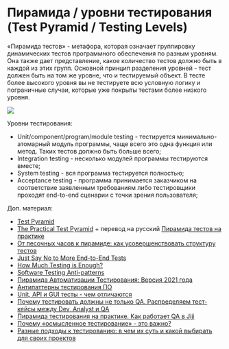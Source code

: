 # Пирамида / уровни тестирования (Test Pyramid / Testing Levels)

«Пирамида тестов» - метафора, которая означает группировку динамических тестов программного обеспечения по разным уровням. Она также дает представление, какое количество тестов должно быть в каждой из этих групп. Основной принцип разделения уровней - тест должен быть на том же уровне, что и тестируемый объект. В тесте более высокого уровня вы не тестируете всю условную логику и пограничные случаи, которые уже покрыты тестами более низкого уровня.

![](https://lh6.googleusercontent.com/yDN1s-lXbEFI5tsd429c2fT5DkHxfDNFpTotktfGZe2tdXVAdo218WSOksJIhBx5VDJffYvMOcadII\_r7ln-kvX4iKFuuQ75io5IEimepSLJq\_qkkZ\_JH5x5UfdSXdF2PqbBPqpV)

Уровни тестирования:

* Unit/component/program/module testing - тестируется минимально-атомарный модуль программы, чаще всего это одна функция или метод. Таких тестов должно быть больше всего;
* Integration testing - несколько модулей программы тестируются вместе;
* System testing - вся программа тестируется полностью;
* Acceptance testing - программа принимается заказчиком на соответствие заявленным требованиям либо тестировщики проходят end-to-end сценарии с точки зрения пользователя;

Доп. материал:

* [Test Pyramid](https://martinfowler.com/bliki/TestPyramid.html)
* [The Practical Test Pyramid](https://martinfowler.com/articles/practical-test-pyramid.html) + перевод на русский [Пирамида тестов на практике](https://habr.com/ru/post/358950/)
* [От песочных часов к пирамиде: как усовершенствовать структуру тестов](https://habr.com/ru/company/badoo/blog/652025/)
* [Just Say No to More End-to-End Tests](https://testing.googleblog.com/2015/04/just-say-no-to-more-end-to-end-tests.html)
* [How Much Testing is Enough?](https://testing.googleblog.com/2021/06/how-much-testing-is-enough.html)
* [Software Testing Anti-patterns](http://blog.codepipes.com/testing/software-testing-antipatterns.html)
* [Пирамида Автоматизации Тестирования: Версия 2021 года](https://telegra.ph/Piramida-Avtomatizacii-testirovaniya-Versiya-2021-goda-03-24)
* [Антипаттерны тестирования ПО](https://habr.com/ru/post/358178/)
* [Unit, API и GUI тесты - чем отличаются](https://telegra.ph/Unit-API-i-GUI-testy--chem-otlichayutsya-02-11)
* [Почему тестировать должны не только QA. Распределяем тест-кейсы между Dev, Analyst и QA](https://dou.ua/lenta/columns/test-cases-dev-qa-analyst/)
* [Пирамида тестирования на практике. Как работает QA в Jiji](https://dou.ua/lenta/columns/testing-in-jiji/)
* [Почему «осмысленное тестирование» - это важно?](https://habr.com/ru/post/650937/)
* [Разные подходы к тестированию: в чем их суть и какой выбирать для своих проектов](https://habr.com/ru/company/sbermarket/blog/665260/)
